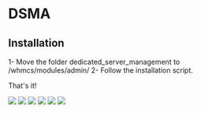 DSMA
====

Installation
-------------
1- Move the folder dedicated_server_management to /whmcs/modules/admin/
2- Follow the installation script.

That's it!

![](http://i.imgur.com/dyJVKxC.png)
![](http://i.imgur.com/hPDJa9e.png)
![](http://i.imgur.com/KW3JWBm.png)
![](http://i.imgur.com/BTSah9Z.png)
![](http://i.imgur.com/4T7T1jg.png)
![](http://i.imgur.com/pHJ8Inj.png)

